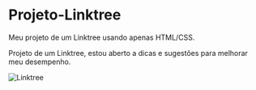 # Projeto-Linktree
Meu projeto de um Linktree usando apenas HTML/CSS.

Projeto de um Linktree, estou aberto a dicas e sugestões para melhorar meu desempenho.
<br>

![Linktree](https://user-images.githubusercontent.com/106715147/179630987-1d3f3316-7cf8-455a-a71d-396db2120865.jpg)
